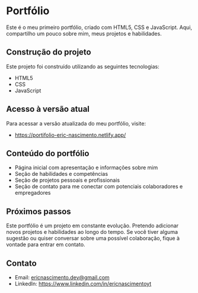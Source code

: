 

# Portfólio

Este é o meu primeiro portfólio, criado com HTML5, CSS e JavaScript. Aqui, compartilho um pouco sobre mim, meus projetos e habilidades.

## Construção do projeto

Este projeto foi construído utilizando as seguintes tecnologias:

- HTML5
- CSS
- JavaScript

## Acesso à versão atual

Para acessar a versão atualizada do meu portfólio, visite: 

- https://portifolio-eric-nascimento.netlify.app/

## Conteúdo do portfólio

- Página inicial com apresentação e informações sobre mim
- Seção de habilidades e competências
- Seção de projetos pessoais e profissionais
- Seção de contato para me conectar com potenciais colaboradores e empregadores

## Próximos passos

Este portfólio é um projeto em constante evolução. Pretendo adicionar novos projetos e habilidades ao longo do tempo. Se você tiver alguma sugestão ou quiser conversar sobre uma possível colaboração, fique à vontade para entrar em contato.

## Contato

- Email: ericnascimento.dev@gmail.com
- LinkedIn: https://www.linkedin.com/in/ericnascimentoyt
